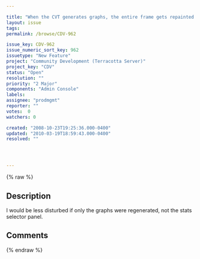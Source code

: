 ```yaml
---

title: "When the CVT generates graphs, the entire frame gets repainted.  It's very disconcerting"
layout: issue
tags: 
permalink: /browse/CDV-962

issue_key: CDV-962
issue_numeric_sort_key: 962
issuetype: "New Feature"
project: "Community Development (Terracotta Server)"
project_key: "CDV"
status: "Open"
resolution: ""
priority: "2 Major"
components: "Admin Console"
labels: 
assignee: "prodmgmt"
reporter: ""
votes:  0
watchers: 0

created: "2008-10-23T19:25:36.000-0400"
updated: "2010-03-19T18:59:43.000-0400"
resolved: ""




---
```


{% raw %}

## Description

<div markdown="1" class="description">

I would be less disturbed if only the graphs were regenerated, not the stats selector panel.

</div>

## Comments



{% endraw %}
